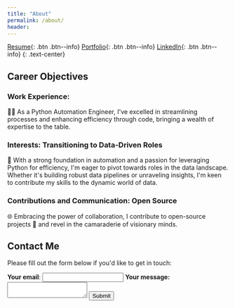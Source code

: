 ```yaml
---
title: "About"
permalink: /about/
header:
---
```


<link rel="stylesheet" href="/custom.css">


[Resume](https://sqali.github.io/cv/){: .btn .btn--info} [Portfolio](https://sqali.github.io/portfolio/){: .btn .btn--info} [LinkedIn](https://www.linkedin.com/in/sayed-qaiser-ali-916b181ab/){: .btn .btn--info}
{: .text-center}

## Career Objectives
### Work Experience:
👨‍💻 As a Python Automation Engineer, I've excelled in streamlining processes and enhancing efficiency through code, bringing a wealth of expertise to the table.

### Interests: Transitioning to Data-Driven Roles
🚀 With a strong foundation in automation and a passion for leveraging Python for efficiency, I'm eager to pivot towards roles in the data landscape. Whether it's building robust data pipelines or unraveling insights, I'm keen to contribute my skills to the dynamic world of data.

### Contributions and Communication: Open Source
🌐 Embracing the power of collaboration, I contribute to open-source projects 🤝 and revel in the camaraderie of visionary minds.

<!-- modify this form HTML and place wherever you want your form -->
## Contact Me

Please fill out the form below if you'd like to get in touch:
<form action="https://formsubmit.co/qaiserali45@gmail.com" method="POST">
  <label>
    <b>Your email</b>:
    <input type="email" name="email">
  </label>
  <label>
    <b>Your message:</b>
    <textarea name="message"></textarea>
  </label>
  <!-- your other form fields go here -->
  <button type="submit">Submit</button>
</form>

<!--[View My Portfolio](https://sqali.github.io/portfolio/){: .btn .btn--info}
{: .text-center}-->
<!--
I love to read AI blogs, watch YouTube tutorials and listen to AI podcasts. I am learning so much from the AI community, where knowledge is shared to challenge the boundary of computer intelligence.

[Read My Blog Posts](https://sqali.github.io/posts/){: .btn .btn--info}
{: .text-center}
-->
